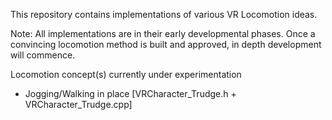 This repository contains implementations of various VR Locomotion ideas. 

Note: All implementations are in their early developmental phases. 
      Once a convincing locomotion method is built and approved, 
      in depth development will commence.

Locomotion concept(s) currently under experimentation
  - Jogging/Walking in place [VRCharacter_Trudge.h + VRCharacter_Trudge.cpp]
